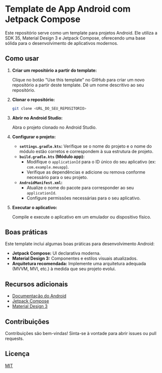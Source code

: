 # Template de App Android com Jetpack Compose

Este repositório serve como um template para projetos Android. Ele utiliza a SDK 35, Material Design 3 e Jetpack Compose, oferecendo uma base sólida para o desenvolvimento de aplicativos modernos.

## Como usar

1. **Criar um repositório a partir do template:**

   Clique no botão "Use this template" no GitHub para criar um novo repositório a partir deste template. Dê um nome descritivo ao seu repositório.

2. **Clonar o repositório:**

   ```bash
   git clone <URL_DO_SEU_REPOSITORIO>
   ```

3. **Abrir no Android Studio:**

   Abra o projeto clonado no Android Studio.

4. **Configurar o projeto:**

    * **`settings.gradle.kts`:**  Verifique se o nome do projeto e o nome do módulo estão corretos e correspondem à sua estrutura de projeto.
    * **`build.gradle.kts` (Módulo app):**
        * Modifique o `applicationId` para o ID único do seu aplicativo (ex: `com.example.meuapp`).
        * Verifique as dependências e adicione ou remova conforme necessário para o seu projeto.
    * **`AndroidManifest.xml`:**
        * Atualize o nome do pacote para corresponder ao seu `applicationId`.
        * Configure permissões necessárias para o seu aplicativo.

5. **Executar o aplicativo:**

   Compile e execute o aplicativo em um emulador ou dispositivo físico.

## Boas práticas

Este template inclui algumas boas práticas para desenvolvimento Android:

* **Jetpack Compose:** UI declarativa moderna.
* **Material Design 3:**  Componentes e estilos visuais atualizados.
* **Arquitetura recomendada:** Implemente uma arquitetura adequada (MVVM, MVI, etc.) à medida que seu projeto evolui.

## Recursos adicionais

* [Documentação do Android](https://developer.android.com/docs)
* [Jetpack Compose](https://developer.android.com/jetpack/compose)
* [Material Design 3](https://m3.material.io/)

## Contribuições

Contribuições são bem-vindas! Sinta-se à vontade para abrir issues ou pull requests.


## Licença

[MIT](LICENSE)